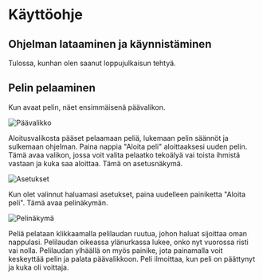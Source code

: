 # Käyttöohje
## Ohjelman lataaminen ja käynnistäminen
Tulossa, kunhan olen saanut loppujulkaisun tehtyä.
## Pelin pelaaminen
Kun avaat pelin, näet ensimmäisenä päävalikon.  

![Päävalikko](https://github.com/pinjaw/gomokualy/blob/master/Dokumentaatio/Kuvat/tiralabravalikko.jpg)  

Aloitusvalikosta pääset pelaamaan peliä, lukemaan pelin säännöt ja sulkemaan ohjelman. Paina nappia "Aloita peli" aloittaaksesi uuden pelin. Tämä avaa valikon, jossa voit valita pelaatko tekoälyä vai toista ihmistä vastaan ja kuka saa aloittaa. Tämä on asetusnäkymä.  

![Asetukset](https://github.com/pinjaw/gomokualy/blob/master/Dokumentaatio/Kuvat/tiralabraasetukset.jpg)  

Kun olet valinnut haluamasi asetukset, paina uudelleen painiketta "Aloita peli". Tämä avaa pelinäkymän.  

![Pelinäkymä](https://github.com/pinjaw/gomokualy/blob/master/Dokumentaatio/Kuvat/tiralabrapeli.jpg)  

Peliä pelataan klikkaamalla pelilaudan ruutua, johon haluat sijoittaa oman nappulasi. Pelilaudan oikeassa ylänurkassa lukee, onko nyt vuorossa risti vai nolla.
Pelilaudan ylhäällä on myös painike, jota painamalla voit keskeyttää pelin ja palata päävalikkoon.
Peli ilmoittaa, kun peli on päättynyt ja kuka oli voittaja.

